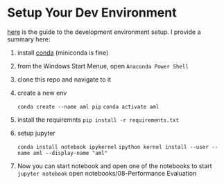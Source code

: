 # Setup Your Dev Environment
[here](https://docs.microsoft.com/en-us/azure/machine-learning/how-to-configure-environment) is the guide to the development environment setup. I provide a summary here:

1. install [conda](https://docs.conda.io/projects/conda/en/latest/user-guide/install/windows.html) (miniconda is fine) 
2. from the Windows Start Menue, open `Anaconda Power Shell`
3. clone this repo and navigate to it
4. create a new env 

   `conda create --name aml pip`
   `conda activate aml`
5. install the requiremnts
   `pip install -r requirements.txt`

6. setup jupyter

   `conda install notebook ipykernel`
   `ipython kernel install --user --name aml --display-name "aml"`
   
7. Now you can start notebook and open one of the notebooks to start
   `jupyter notebook`
   open notebooks/08-Performance Evaluation
   